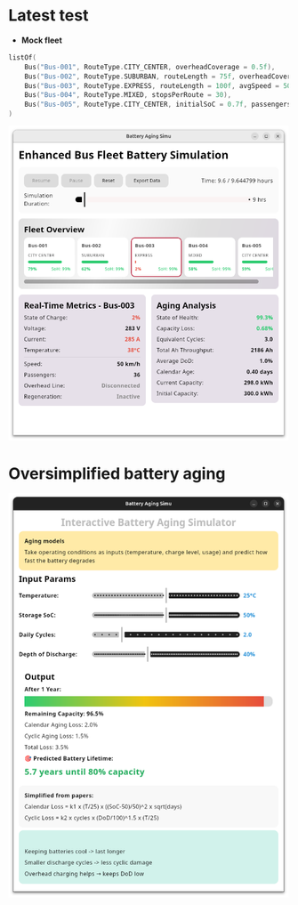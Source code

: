 # Latest test

- **Mock fleet**
```kotlin
listOf(
    Bus("Bus-001", RouteType.CITY_CENTER, overheadCoverage = 0.5f),
    Bus("Bus-002", RouteType.SUBURBAN, routeLength = 75f, overheadCoverage = 0.3f),
    Bus("Bus-003", RouteType.EXPRESS, routeLength = 100f, avgSpeed = 50f, overheadCoverage = 0.2f),
    Bus("Bus-004", RouteType.MIXED, stopsPerRoute = 30),
    Bus("Bus-005", RouteType.CITY_CENTER, initialSoC = 0.7f, passengersAvg = 60)
)
```
![img2](nine-hour-simu-ui.png)


# Oversimplified battery aging

![img](screenshot.png)